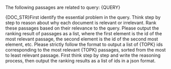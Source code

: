 The following passages are related to query: {QUERY}

{DOC_STR}First identify the essential problem in the query.
Think step by step to reason about why each document is relevant or irrelevant.
Rank these passages based on their relevance to the query.
Please output the ranking result of passages as a list, where the first element is the id of the most relevant passage, the second element is the id of the second most element, etc.
Please strictly follow the format to output a list of {TOPK} ids corresponding to the most relevant {TOPK} passages, sorted from the most to least relevant passage. First think step by step and write the reasoning process, then output the ranking results as a list of ids in a json format.